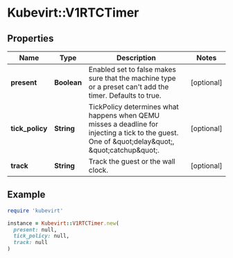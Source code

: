# Kubevirt::V1RTCTimer

## Properties

| Name | Type | Description | Notes |
| ---- | ---- | ----------- | ----- |
| **present** | **Boolean** | Enabled set to false makes sure that the machine type or a preset can&#39;t add the timer. Defaults to true. | [optional] |
| **tick_policy** | **String** | TickPolicy determines what happens when QEMU misses a deadline for injecting a tick to the guest. One of \&quot;delay\&quot;, \&quot;catchup\&quot;. | [optional] |
| **track** | **String** | Track the guest or the wall clock. | [optional] |

## Example

```ruby
require 'kubevirt'

instance = Kubevirt::V1RTCTimer.new(
  present: null,
  tick_policy: null,
  track: null
)
```

